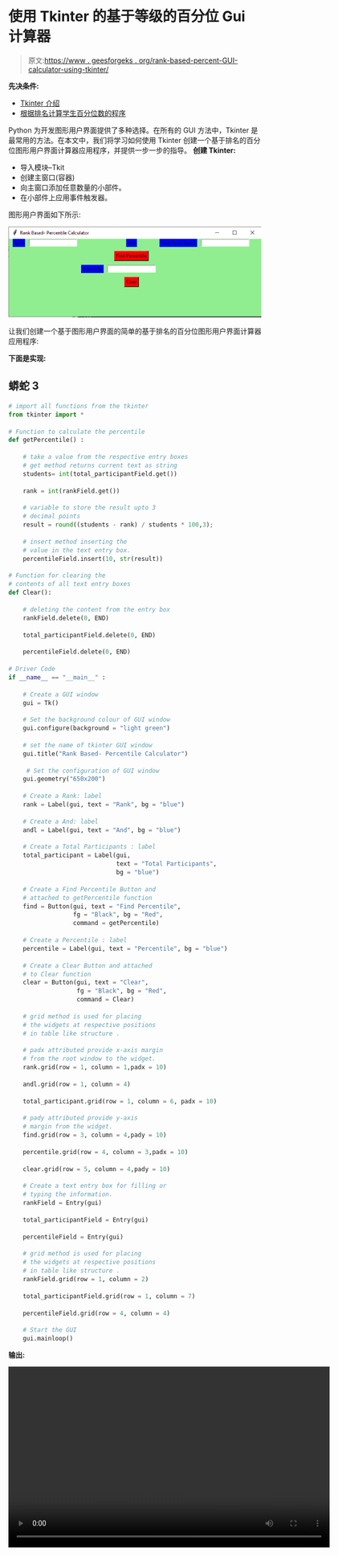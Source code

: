 # 使用 Tkinter 的基于等级的百分位 Gui 计算器

> 原文:[https://www . geesforgeks . org/rank-based-percent-GUI-calculator-using-tkinter/](https://www.geeksforgeeks.org/rank-based-percentile-gui-calculator-using-tkinter/)

**先决条件:**

*   [Tkinter 介绍](https://www.geeksforgeeks.org/python-gui-tkinter/)
*   [根据排名计算学生百分位数的程序](https://www.geeksforgeeks.org/program-to-calculate-percentile-of-a-student-based-on-rank/)

Python 为开发图形用户界面提供了多种选择。在所有的 GUI 方法中，Tkinter 是最常用的方法。在本文中，我们将学习如何使用 Tkinter 创建一个基于排名的百分位图形用户界面计算器应用程序，并提供一步一步的指导。
**创建 Tkinter:**

*   导入模块–Tkit
*   创建主窗口(容器)
*   向主窗口添加任意数量的小部件。
*   在小部件上应用事件触发器。

图形用户界面如下所示:

![](img/772fcc07a36768c9c80fd2fbf38d7bed.png)

让我们创建一个基于图形用户界面的简单的基于排名的百分位图形用户界面计算器应用程序:

**下面是实现:**

## 蟒蛇 3

```py
# import all functions from the tkinter   
from tkinter import *

# Function to calculate the percentile 
def getPercentile() :

    # take a value from the respective entry boxes
    # get method returns current text as string
    students= int(total_participantField.get())

    rank = int(rankField.get())

    # variable to store the result upto 3
    # decimal points 
    result = round((students - rank) / students * 100,3);

    # insert method inserting the  
    # value in the text entry box.
    percentileField.insert(10, str(result))

# Function for clearing the  
# contents of all text entry boxes
def Clear():

    # deleting the content from the entry box
    rankField.delete(0, END)

    total_participantField.delete(0, END)

    percentileField.delete(0, END)

# Driver Code
if __name__ == "__main__" :

    # Create a GUI window
    gui = Tk()

    # Set the background colour of GUI window  
    gui.configure(background = "light green")

    # set the name of tkinter GUI window 
    gui.title("Rank Based- Percentile Calculator")

     # Set the configuration of GUI window
    gui.geometry("650x200")

    # Create a Rank: label 
    rank = Label(gui, text = "Rank", bg = "blue")

    # Create a And: label 
    andl = Label(gui, text = "And", bg = "blue")

    # Create a Total Participants : label
    total_participant = Label(gui,
                              text = "Total Participants",
                              bg = "blue")

    # Create a Find Percentile Button and
    # attached to getPercentile function
    find = Button(gui, text = "Find Percentile",
                  fg = "Black", bg = "Red",
                  command = getPercentile)

    # Create a Percentile : label 
    percentile = Label(gui, text = "Percentile", bg = "blue")

    # Create a Clear Button and attached
    # to Clear function
    clear = Button(gui, text = "Clear",
                   fg = "Black", bg = "Red",
                   command = Clear)

    # grid method is used for placing  
    # the widgets at respective positions  
    # in table like structure .

    # padx attributed provide x-axis margin 
    # from the root window to the widget.
    rank.grid(row = 1, column = 1,padx = 10)

    andl.grid(row = 1, column = 4)

    total_participant.grid(row = 1, column = 6, padx = 10)

    # pady attributed provide y-axis
    # margin from the widget.   
    find.grid(row = 3, column = 4,pady = 10)

    percentile.grid(row = 4, column = 3,padx = 10)

    clear.grid(row = 5, column = 4,pady = 10)

    # Create a text entry box for filling or
    # typing the information.  
    rankField = Entry(gui)

    total_participantField = Entry(gui)

    percentileField = Entry(gui)

    # grid method is used for placing  
    # the widgets at respective positions  
    # in table like structure .
    rankField.grid(row = 1, column = 2)

    total_participantField.grid(row = 1, column = 7)

    percentileField.grid(row = 4, column = 4)

    # Start the GUI
    gui.mainloop()
```

**输出:**

<video class="wp-video-shortcode" id="video-417004-1" width="640" height="360" preload="metadata" controls=""><source type="video/mp4" src="https://media.geeksforgeeks.org/wp-content/uploads/20210119131611/FreeOnlineScreenRecorderProject2.mp4?_=1">[https://media.geeksforgeeks.org/wp-content/uploads/20210119131611/FreeOnlineScreenRecorderProject2.mp4](https://media.geeksforgeeks.org/wp-content/uploads/20210119131611/FreeOnlineScreenRecorderProject2.mp4)</video>
